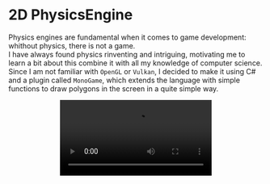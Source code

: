 # 2D PhysicsEngine

Physics engines are fundamental when it comes to game development: whithout physics, there is not a game.<br>
I have always found physics rinventing and intriguing, motivating me to learn a bit about this combine it with all my knowledge of computer science.<br>
Since I am not familiar with `OpenGL` or `Vulkan`, I decided to make it using C# and a plugin called `MonoGame`, which extends the language with simple functions to draw polygons in the screen in a quite simple way.<br>

<div align="center">
    <video src="./Images/PhysicsVideo1.mp4" alt="video1" />
</div>